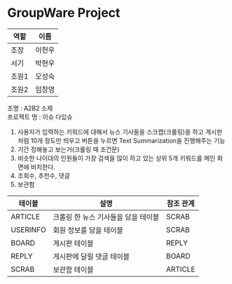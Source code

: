 # GroupWare Project

|역할|이름|
|---|---|
|조장|이헌우|
|서기|박현우|
|조원1|오성숙|
|조원2|임창영|

조명 : A2B2
소제 <br>
프로젝트 명 : 이슈 다있슈

1. 사용자가 입력하는 키워드에 대해서 뉴스 기사들을 스크랩(크롤링)을 하고 게시판 처럼 10개 정도만 띄우고 버튼을 누르면 Text Summarization을 진행해주는 기능
2. 기간 정해놓고 보는거(크롤링 때 조건문)
3. 비슷한 나이대의 인원들이 가장 검색을 많이 하고 있는 상위 5개 키워드를 메인 화면에 비치한다.
4. 조회수, 추천수, 댓글
5. 보관함

|테이블|설명| 참조 관계 |
|---|---|-------|
|ARTICLE|크롤링 한 뉴스 기사들을 담을 테이블| SCRAB |
|USERINFO|회원 정보를 담을 테이블| SCRAB |
|BOARD|게시판 테이블| REPLY |
|REPLY|게시판에 달릴 댓글 테이블| BOARD |
|SCRAB|보관함 테이블| ARTICLE |